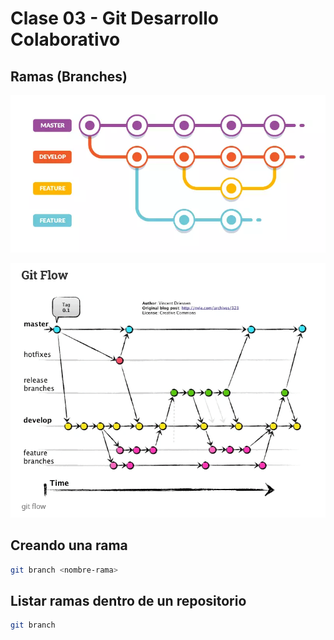 # Clase 03 - Git Desarrollo Colaborativo

## Ramas (Branches)

![Estructuras-ramas](_ref/basica.png)

![alt text](_ref/avanzada.png)

## Creando una rama
```sh
git branch <nombre-rama>
```
## Listar ramas dentro de un repositorio

```sh
git branch
```